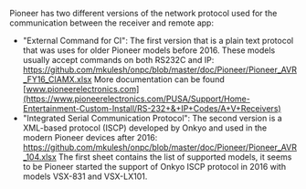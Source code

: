 Pioneer has two different versions of the network protocol used for the communication between 
the receiver and remote app:
- "External Command for CI": The first version that is a plain text protocol that was uses for older 
Pioneer models before 2016. These models usually accept commands on both RS232C and IP:
https://github.com/mkulesh/onpc/blob/master/doc/Pioneer/Pioneer_AVR_FY16_CIAMX.xlsx
More documentation can be found [www.pioneerelectronics.com](https://www.pioneerelectronics.com/PUSA/Support/Home-Entertainment-Custom-Install/RS-232+&+IP+Codes/A+V+Receivers)
- "Integrated Serial Communication Protocol": The second version is a XML-based protocol (ISCP) 
developed by Onkyo and used in the modern Pioneer devices after 2016: 
https://github.com/mkulesh/onpc/blob/master/doc/Pioneer/Pioneer_AVR_104.xlsx
The first sheet contains the list of supported models, it seems to be Pioneer started the support
of Onkyo ISCP protocol in 2016 with models VSX-831 and VSX-LX101.
